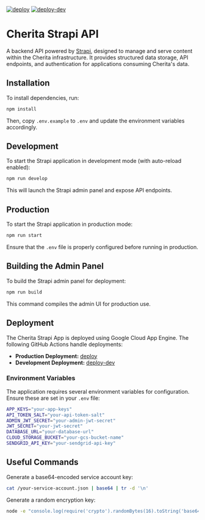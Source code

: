 [![deploy](https://github.com/haniffalab/cherita-strapi-app/actions/workflows/deploy-appengine.yml/badge.svg)](https://github.com/haniffalab/cherita-strapi-app/actions/workflows/deploy-appengine.yml)
[![deploy-dev](https://github.com/haniffalab/cherita-strapi-app/actions/workflows/deploy-appengine-dev.yml/badge.svg)](https://github.com/haniffalab/cherita-strapi-app/actions/workflows/deploy-appengine-dev.yml)

# Cherita Strapi API

A backend API powered by [Strapi](https://strapi.io/), designed to manage and serve content within the Cherita infrastructure. It provides structured data storage, API endpoints, and authentication for applications consuming Cherita's data.

## Installation
To install dependencies, run:

```sh
npm install
```

Then, copy `.env.example` to `.env` and update the environment variables accordingly.

## Development
To start the Strapi application in development mode (with auto-reload enabled):

```sh
npm run develop
```

This will launch the Strapi admin panel and expose API endpoints.

## Production
To start the Strapi application in production mode:

```sh
npm run start
```

Ensure that the `.env` file is properly configured before running in production.

## Building the Admin Panel
To build the Strapi admin panel for deployment:

```sh
npm run build
```

This command compiles the admin UI for production use.

## Deployment
The Cherita Strapi App is deployed using Google Cloud App Engine. The following GitHub Actions handle deployments:

- **Production Deployment:** [deploy](https://github.com/haniffalab/cherita-strapi-app/actions/workflows/deploy-appengine.yml)
- **Development Deployment:** [deploy-dev](https://github.com/haniffalab/cherita-strapi-app/actions/workflows/deploy-appengine-dev.yml)

### Environment Variables
The application requires several environment variables for configuration. Ensure these are set in your `.env` file:

```sh
APP_KEYS="your-app-keys"
API_TOKEN_SALT="your-api-token-salt"
ADMIN_JWT_SECRET="your-admin-jwt-secret"
JWT_SECRET="your-jwt-secret"
DATABASE_URL="your-database-url"
CLOUD_STORAGE_BUCKET="your-gcs-bucket-name"
SENDGRID_API_KEY="your-sendgrid-api-key"
```

## Useful Commands
Generate a base64-encoded service account key:
```sh
cat /your-service-account.json | base64 | tr -d '\n'
```

Generate a random encryption key:
```sh
node -e "console.log(require('crypto').randomBytes(16).toString('base64'))"
```

